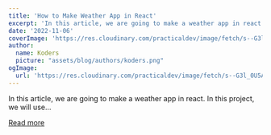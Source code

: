 ```yaml
---
title: 'How to Make Weather App in React'
excerpt: 'In this article, we are going to make a weather app in react. In this project, we will use...'
date: '2022-11-06'
coverImage: 'https://res.cloudinary.com/practicaldev/image/fetch/s--G3l_0U5A--/c_imagga_scale,f_auto,fl_progressive,h_420,q_auto,w_1000/https://dev-to-uploads.s3.amazonaws.com/uploads/articles/esk1ev26c7galyksgkmp.jpg'
author:
  name: Koders
  picture: "assets/blog/authors/koders.png"
ogImage:
  url: 'https://res.cloudinary.com/practicaldev/image/fetch/s--G3l_0U5A--/c_imagga_scale,f_auto,fl_progressive,h_420,q_auto,w_1000/https://dev-to-uploads.s3.amazonaws.com/uploads/articles/esk1ev26c7galyksgkmp.jpg'
---
```


In this article, we are going to make a weather app in react. In this project, we will use...

[Read more](https://dev.to/reactjsguru/how-to-make-weather-app-in-react-d3f)
